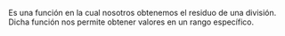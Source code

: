 Es una función en la cual nosotros obtenemos el residuo de una división. Dicha función nos permite obtener valores en un rango específico. 
